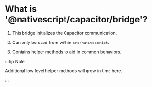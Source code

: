 # What is '@nativescript/capacitor/bridge'?

1. This bridge initializes the Capacitor communication. 

2. Can only be used from within `src/nativescript`.

3. Contains helper methods to aid in common behaviors.

:::tip Note

Additional low level helper methods will grow in time here.

:::

